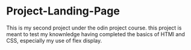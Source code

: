 # Project-Landing-Page

This is my second project under the odin project course. this project is meant to test my knownledge
having completed the basics of HTMl and CSS, especially my use of flex display.
